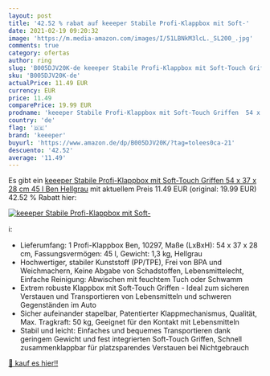 ```yaml
---
layout: post
title: '42.52 % rabat auf keeeper Stabile Profi-Klappbox mit Soft-'
date: 2021-02-19 09:20:32
image: 'https://m.media-amazon.com/images/I/51LBNkM3lcL._SL200_.jpg'
comments: true
category: ofertas
author: ring
slug: 'B005DJV20K-de keeeper Stabile Profi-Klappbox mit Soft-Touch Griffen 54 x...'
sku: 'B005DJV20K-de'
actualPrice: 11.49 EUR
currency: EUR
price: 11.49
comparePrice: 19.99 EUR
prodname: 'keeeper Stabile Profi-Klappbox mit Soft-Touch Griffen  54 x 37 x 28 cm  45 l  Ben  Hellgrau'
country: 'de'
flag: '🇩🇪'
brand: 'keeeper'
buyurl: 'https://www.amazon.de/dp/B005DJV20K/?tag=tolees0ca-21'
descuento: '42.52'
average: '11.49'
---
```


Es gibt ein [keeeper Stabile Profi-Klappbox mit Soft-Touch Griffen  54 x 37 x 28 cm  45 l  Ben  Hellgrau](https://www.amazon.de/dp/B005DJV20K/?tag=tolees0ca-21) mit aktuellem Preis 11.49 EUR (original: 19.99 EUR) 42.52 % Rabatt hier:

[![keeeper Stabile Profi-Klappbox mit Soft-](https://m.media-amazon.com/images/I/51LBNkM3lcL._SL200_.jpg)](https://www.amazon.de/dp/B005DJV20K/?tag=tolees0ca-21)

ℹ️:

- Lieferumfang: 1 Profi-Klappbox Ben, 10297, Maße (LxBxH): 54 x 37 x 28 cm, Fassungsvermögen: 45 l, Gewicht: 1,3 kg, Hellgrau
- Hochwertiger, stabiler Kunststoff (PP/TPE), Frei von BPA und Weichmachern, Keine Abgabe von Schadstoffen, Lebensmittelecht, Einfache Reinigung: Abwischen mit feuchtem Tuch oder Schwamm
- Extrem robuste Klappbox mit Soft-Touch Griffen - Ideal zum sicheren Verstauen und Transportieren von Lebensmitteln und schweren Gegenständen im Auto
- Sicher aufeinander stapelbar, Patentierter Klappmechanismus, Qualität, Max. Tragkraft: 50 kg, Geeignet für den Kontakt mit Lebensmitteln
- Stabil und leicht: Einfaches und bequemes Transportieren dank geringem Gewicht und fest integrierten Soft-Touch Griffen, Schnell zusammenklappbar für platzsparendes Verstauen bei Nichtgebrauch

[🛒 kauf es hier!!](https://www.amazon.de/dp/B005DJV20K/?tag=tolees0ca-21)
